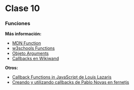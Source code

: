 # Clase 10

### Funciones

**Más información:**
- [MDN Function](https://developer.mozilla.org/en-US/docs/Web/JavaScript/Reference/Global_Objects/Function)
- [w3schools Functions](http://www.w3schools.com/js/js_functions.asp)
- [Objeto Arguments](https://developer.mozilla.org/es/docs/Web/JavaScript/Referencia/Funciones/arguments)
- [Callbacks en Wikiwand](https://www.wikiwand.com/es/Callback_(inform%C3%A1tica))

**Otros:** 
- [Callback Functions in JavaScript de Louis Lazaris](http://www.impressivewebs.com/callback-functions-javascript/)
- [Creando y utilizando callbacks de Pablo Novas en fernetjs](https://fernetjs.com/2011/12/creando-y-utilizando-callbacks/)

